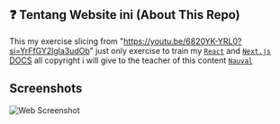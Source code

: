 ## ❓ Tentang Website ini (About This Repo)

This my exercise slicing from "https://youtu.be/6820YK-YRL0?si=YrFfGY2lgla3udOb" just only exercise to train my [`React`](https://react.dev/) and [`Next.js` DOCS](https://nextjs.org/docs) all copyright i will give to the teacher of this content [`Nauval`](https://github.com/nauvalazhar)

## Screenshots
![Web Screenshot](https://raw.githubusercontent.com/petershaan12/slicing-1/main/public/preview.png?token=GHSAT0AAAAAACM7A4XF5HEZEJAVBTUJVFLCZNQXBIA)
